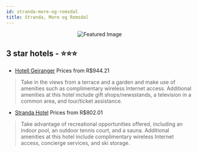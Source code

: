 ```yaml
---
id: stranda-more-og-romsdal
title: Stranda, More og Romsdal
---
```


<center><img src="https://i.travelapi.com/hotels/3000000/2560000/2556900/2556814/35990d50_z.jpg" alt="Featured Image" /></center>


##  3 star hotels - ⭐️⭐️⭐️

-    [Hotell Geiranger](https://us.hurb.com/hotels/stranda/hotell-geiranger-JNP-JP321636?cmp=18055) Prices from R$944.21
   > Take in the views from a terrace and a garden and make use of amenities such as complimentary wireless Internet access. Additional amenities at this hotel include gift shops/newsstands, a television in a common area, and tour/ticket assistance.
-    [Stranda Hotel](https://us.hurb.com/hotels/stranda/stranda-hotel-JNP-JP354687?cmp=18055) Prices from R$802.01
   > Take advantage of recreational opportunities offered, including an indoor pool, an outdoor tennis court, and a sauna. Additional amenities at this hotel include complimentary wireless Internet access, concierge services, and ski storage.
